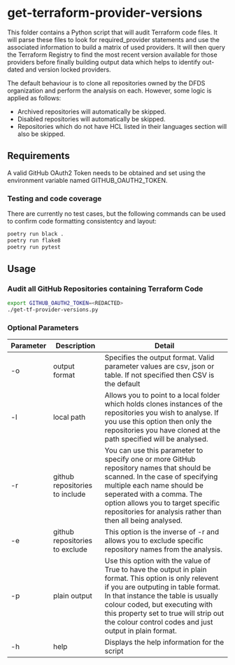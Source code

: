 # get-terraform-provider-versions

This folder contains a Python script that will audit Terraform code files.  It will parse these files to look for required_provider statements and use the associated information to build a matrix of used providers.  It will then query the Terraform Registry to find the most recent version available for those providers before finally building output data which helps to identify out-dated and version locked providers.

The default behaviour is to clone all repositories owned by the DFDS organization and perform the analysis on each.  However, some logic is applied as follows:

- Archived repositories will automatically be skipped.
- Disabled repositories will automatically be skipped.
- Repositories which do not have HCL listed in their languages section will also be skipped.

## Requirements

A valid GitHub OAuth2 Token needs to be obtained and set using the environment variable named GITHUB_OAUTH2_TOKEN.

### Testing and code coverage

There are currently no test cases, but the following commands can be used to confirm code formatting
consistentcy and layout:

```bash
poetry run black .
poetry run flake8
poetry run pytest
```

## Usage

### Audit all GitHub Repositories containing Terraform Code

```bash
export GITHUB_OAUTH2_TOKEN=<REDACTED>
./get-tf-provider-versions.py
```

### Optional Parameters
| Parameter  | Description | Detail | 
| --- | --- | --- | 
| -o | output format | Specifies the output format.  Valid parameter values are csv, json or table.  If not specified then CSV is the default |
| -l | local path | Allows you to point to a local folder which holds clones instances of the repositories you wish to analyse.  If you use this option then only the repositories you have cloned at the path specified will be analysed. |
| -r | github repositories to include | You can use this parameter to specify one or more GitHub repository names that should be scanned.  In the case of specifying multiple each name should be seperated with a comma.  The option allows you to target specific repositories for analysis rather than then all being analysed. |
| -e | github repositories to exclude | This option is the inverse of -r and allows you to exclude specific repository names from the analysis. |
| -p | plain output | Use this option with the value of True to have the output in plain format.  This option is only relevent if you are outputing in table format.  In that instance the table is usually colour coded, but executing with this property set to true will strip out the colour control codes and just output in plain format. |
| -h | help | Displays the help information for the script |
